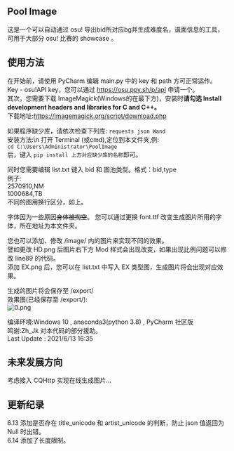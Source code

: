 ## Pool Image
这是一个可以自动通过 osu! 导出bid所对应bg并生成难度名，谱面信息的工具，可用于大部分 osu! 比赛的 showcase 。

## 使用方法
在开始前，请使用 PyCharm 编辑 main.py 中的 key 和 path 方可正常运作。\
Key - osu!API key，您可以通过 https://osu.ppy.sh/p/api 申请一个。\
其次，您需要下载 ImageMagick(Windows的在最下方)，安装时**请勾选 Install development headers and libraries for C and C++。**\
下载地址:https://imagemagick.org/script/download.php

如果程序缺少库，请依次检查下列库:
`requests
json
Wand`\
安装方法:\n
打开 Terminal (或cmd),定位到本文件夹,例:\
`cd C:\Users\Administrator\PoolImage`\
后，键入
`pip install 上方对应缺少库的名称`即可。


同时您需要编辑 list.txt 键入 bid 和 图池类型。格式：bid,type\
例子:\
2570910,NM\
1000684,TB\
不同的图用换行区分，如上。

字体因为一些原因~~身体被掏空~~。 您可以通过更换 font.ttf 改变生成图片所用的字体，所在地址为本文件夹。

您也可以添加、修改 /image/ 内的图片来实现不同的效果。\
譬如更改 HD.png 后图片右下方 Mod 样式会出现改变，如果出现比例问题可以修改 line89 的代码。\
添加 EX.png 后，您可以在 list.txt 中写入 EX 类型图，生成图片将会出现对应效果。

生成的图片将会保存至 /export/\
效果图(已经保存至 /export/):\
![0.png](https://i.loli.net/2021/06/13/jplg35WEzOLM4Ad.png)

编译环境:Windows 10 , anaconda3(python 3.8) , PyCharm 社区版\
鸣谢:Zh_Jk 对本代码的部分援助。\
Last Update : 2021/6/13 16:35

## 未来发展方向
考虑接入 CQHttp 实现在线生成图片...

## 更新纪录
6.13 添加是否存在 title_unicode 和 artist_unicode 的判断，防止 json 值返回为 Null 时出错。\
6.14 添加了长度限制。

